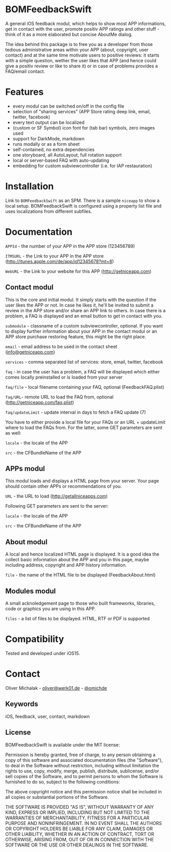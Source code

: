 # BOMFeedbackSwift

A general iOS feedback modul, which helps to show most APP informations, get in contact with the user, promote positiv APP ratings and other stuff - think of it as a more elaborated but concise AboutMe dialog.

The idea behind this package is to free you as a developer from those tedious administrative areas within your APP (about, copyright, user contact) and at the same time motivate users to positive reviews: it starts with a simple question, wether the user likes that APP (and hence could give a positiv review or like to share it) or in case of problems provides a FAQ/email contact.

# Features

- every modul can be switched on/off in the config file
- selection of "sharing services" (APP Store rating deep link, email, twitter, facebook)
- every text output can be localized
- (custom or SF Symbol) icon font for (tab bar) symbols, zero images used
- support for DarkMode, markdown
- runs modally or as a form sheet
- self-contained, no extra dependencies
- one storyboard, all AutoLayout, full rotation support
- local or server-based FAQ with auto-updating
- embedding for custom subviewcontroller (i.e. for IAP restauration)

# Installation

Link to `BOMFeedbackSwift` as an SPM. There is a sample `niceapp` to show a local setup. BOMFeedbackSwift is configured using a property list file and uses localizations from different subfiles.

# Documentation

`APPId` - the number of your APP in the APP store (123456789)

`ITMSURL` - the Link to your APP in the APP store (http://itunes.apple.com/de/app/id12345678?mt=8)

`WebURL` - the Link to your website for this APP (http://getniceapp.com)

## Contact modul

This is the core and initial modul. It simply starts with the question if the user likes the APP or not. In case he likes it, he'll be invited to submit a review in the APP store and/or share an APP link to others. In case there is a problem, a FAQ is displayed and an email button to get in contact with you.

`submodule` - classname of a custom subviewcontroller, optional. If you want to display further information about your APP in the contact modul or an APP store purchase restoring feature, this might be the right place.

`email` - email address to be used in the contact sheet (info@getniceapp.com)

`services` - comma separated list of services: store, email, twitter, facebook

`faq` - in case the user has a problem, a FAQ will be displayed which either comes locally  preinstalled or is loaded from your server

`faq/file` - local filename containing your FAQ, optional (FeedbackFAQ.plist)

`faq/URL`- remote URL to load the FAQ from, optional (http://getniceapp.com/faq.plist)

`faq/updateLimit` - update interval in days to fetch a FAQ update (7)

You have to either provide a local file for your FAQs or an URL + updateLimit where to load the FAQs from. For the latter, some GET parameters are sent as well:

`locale` - the locale of the APP

`src` - the CFBundleName of the APP

## APPs modul

This modul loads and displays a HTML page from your server. Your page should contain other APPs or recommendations of you.

`URL` - the URL to load (http://getallniceapps.com)

Following GET parameters are sent to the server:

`locale` - the locale of the APP

`src` - the CFBundleName of the APP

## About modul

A local and hence localized HTML page is displayed. It is a good idea the collect basic information about the APP and you in this page, maybe including address, copyright and APP history information.

`file` - the name of the HTML file to be displayed (FeedbackAbout.html)

## Modules modul

A small acknoledgement page to those who built frameworks, libraries, code or graphics you are using in this APP.

`files` - a list of files to be displayed. HTML, RTF or PDF is supported

# Compatibility

Tested and developed under iOS15.

# Contact

Oliver Michalak - [oliver@werk01.de](mailto:oliver@werk01.de) - [@omichde](http://twitter.com/omichde)

## Keywords

iOS, feedback, user, contact, markdown

## License

BOMFeedbackSwift is available under the MIT license:

Permission is hereby granted, free of charge, to any person obtaining a copy
of this software and associated documentation files (the "Software"), to deal
in the Software without restriction, including without limitation the rights
to use, copy, modify, merge, publish, distribute, sublicense, and/or sell
copies of the Software, and to permit persons to whom the Software is
furnished to do so, subject to the following conditions:

The above copyright notice and this permission notice shall be included in
all copies or substantial portions of the Software.

THE SOFTWARE IS PROVIDED "AS IS", WITHOUT WARRANTY OF ANY KIND, EXPRESS OR
IMPLIED, INCLUDING BUT NOT LIMITED TO THE WARRANTIES OF MERCHANTABILITY,
FITNESS FOR A PARTICULAR PURPOSE AND NONINFRINGEMENT. IN NO EVENT SHALL THE
AUTHORS OR COPYRIGHT HOLDERS BE LIABLE FOR ANY CLAIM, DAMAGES OR OTHER
LIABILITY, WHETHER IN AN ACTION OF CONTRACT, TORT OR OTHERWISE, ARISING FROM,
OUT OF OR IN CONNECTION WITH THE SOFTWARE OR THE USE OR OTHER DEALINGS IN
THE SOFTWARE.
